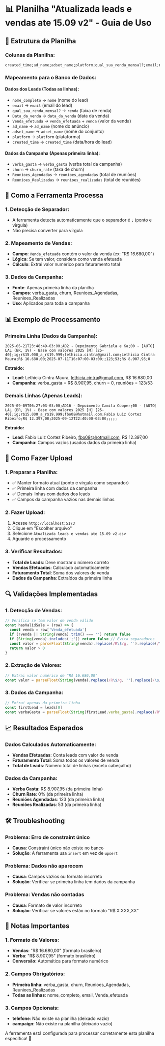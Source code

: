 # 📊 Planilha "Atualizada leads e vendas ate 15.09 v2" - Guia de Uso

## 🎯 Estrutura da Planilha

### **Colunas da Planilha:**
```csv
created_time;ad_name;adset_name;platform;qual_sua_renda_mensal?;email;nome_completo;Venda_efetuada;Data_da_venda;;Reunioes_Agendadas;Reunioes_Realizadas;verba_gasta;churn
```

### **Mapeamento para o Banco de Dados:**

#### **Dados dos Leads (Todas as linhas):**
- `nome_completo` → `nome` (nome do lead)
- `email` → `email` (email do lead)
- `qual_sua_renda_mensal?` → `renda` (faixa de renda)
- `Data_da_venda` → `data_da_venda` (data da venda)
- `Venda_efetuada` → `venda_efetuada` + `venda` (valor da venda)
- `ad_name` → `ad_name` (nome do anúncio)
- `adset_name` → `adset_name` (nome do conjunto)
- `platform` → `platform` (plataforma)
- `created_time` → `created_time` (data/hora do lead)

#### **Dados da Campanha (Apenas primeira linha):**
- `verba_gasta` → `verba_gasta` (verba total da campanha)
- `churn` → `churn_rate` (taxa de churn)
- `Reunioes_Agendadas` → `reunioes_agendadas` (total de reuniões)
- `Reunioes_Realizadas` → `reunioes_realizadas` (total de reuniões)

## 🔧 Como a Ferramenta Processa

### **1. Detecção de Separador:**
- A ferramenta detecta automaticamente que o separador é `;` (ponto e vírgula)
- Não precisa converter para vírgula

### **2. Mapeamento de Vendas:**
- **Campo**: `Venda_efetuada` contém o valor da venda (ex: "R$ 16.680,00")
- **Lógica**: Se tem valor, considera como venda efetuada
- **Cálculo**: Extrai valor numérico para faturamento total

### **3. Dados da Campanha:**
- **Fonte**: Apenas primeira linha da planilha
- **Campos**: verba_gasta, churn, Reunioes_Agendadas, Reunioes_Realizadas
- **Uso**: Aplicados para toda a campanha

## 📊 Exemplo de Processamento

### **Primeira Linha (Dados da Campanha):**
```csv
2025-06-21T23:48:49-03:00;AD2 - Depoimento Gabriela e Ka;00 - [AUTO] LAL (BR, 1%) - Base com valores 2025 [M] [25-40];ig;r$15.000_a_r$19.999;lethicia.cintra@gmail.com;Lethicia Cintra Maura;R$ 16.680,00;2025-07-11T16:07:00-03:00;;123;53;R$ 8.907,95;0
```

**Extraído:**
- **Lead**: Lethicia Cintra Maura, lethicia.cintra@gmail.com, R$ 16.680,00
- **Campanha**: verba_gasta = R$ 8.907,95, churn = 0, reuniões = 123/53

### **Demais Linhas (Apenas Leads):**
```csv
2025-09-09T06:27:03-03:00;AD16 - Depoimento Camila Cooper;00 - [AUTO] LAL (BR, 1%) - Base com valores 2025 [H] [25-40];ig;r$15.000_a_r$19.999;fbo08@hotmail.com;Fabio Luiz Cortez Ribeiro;R$ 12.397,00;2025-09-12T22:40:00-03:00;;;;;
```

**Extraído:**
- **Lead**: Fabio Luiz Cortez Ribeiro, fbo08@hotmail.com, R$ 12.397,00
- **Campanha**: Campos vazios (usados dados da primeira linha)

## 🚀 Como Fazer Upload

### **1. Preparar a Planilha:**
- ✅ Manter formato atual (ponto e vírgula como separador)
- ✅ Primeira linha com dados da campanha
- ✅ Demais linhas com dados dos leads
- ✅ Campos da campanha vazios nas demais linhas

### **2. Fazer Upload:**
1. Acesse `http://localhost:5173`
2. Clique em "Escolher arquivo"
3. Selecione `Atualizada leads e vendas ate 15.09 v2.csv`
4. Aguarde o processamento

### **3. Verificar Resultados:**
- **Total de Leads**: Deve mostrar o número correto
- **Vendas Efetuadas**: Calculado automaticamente
- **Faturamento Total**: Soma dos valores de venda
- **Dados da Campanha**: Extraídos da primeira linha

## 🔍 Validações Implementadas

### **1. Detecção de Vendas:**
```javascript
// Verifica se tem valor de venda válido
const hasValidSale = (row) => {
  const venda = row['Venda_efetuada']
  if (!venda || String(venda).trim() === '') return false
  if (String(venda).includes(';')) return false // Evita separadores
  const valor = parseFloat(String(venda).replace(/R\$/g, '').replace(/\s/g, '').replace(/\./g, '').replace(/,/g, '.')) || 0
  return valor > 0
}
```

### **2. Extração de Valores:**
```javascript
// Extrai valor numérico de "R$ 16.680,00"
const valor = parseFloat(String(venda).replace(/R\$/g, '').replace(/\s/g, '').replace(/\./g, '').replace(/,/g, '.')) || 0
```

### **3. Dados da Campanha:**
```javascript
// Extrai apenas da primeira linha
const firstLead = leads[0]
const verbaGasta = parseFloat(String(firstLead.verba_gasta).replace(/R\$/g, '').replace(/\s/g, '').replace(/\./g, '').replace(/,/g, '.')) || 0
```

## 📈 Resultados Esperados

### **Dados Calculados Automaticamente:**
- **Vendas Efetuadas**: Conta leads com valor de venda
- **Faturamento Total**: Soma todos os valores de venda
- **Total de Leads**: Número total de linhas (exceto cabeçalho)

### **Dados da Campanha:**
- **Verba Gasta**: R$ 8.907,95 (da primeira linha)
- **Churn Rate**: 0% (da primeira linha)
- **Reuniões Agendadas**: 123 (da primeira linha)
- **Reuniões Realizadas**: 53 (da primeira linha)

## 🛠️ Troubleshooting

### **Problema: Erro de constraint único**
- **Causa**: Constraint único não existe no banco
- **Solução**: A ferramenta usa `insert` em vez de `upsert`

### **Problema: Dados não aparecem**
- **Causa**: Campos vazios ou formato incorreto
- **Solução**: Verificar se primeira linha tem dados da campanha

### **Problema: Vendas não contadas**
- **Causa**: Formato de valor incorreto
- **Solução**: Verificar se valores estão no formato "R$ X.XXX,XX"

## 📝 Notas Importantes

### **1. Formato de Valores:**
- **Vendas**: "R$ 16.680,00" (formato brasileiro)
- **Verba**: "R$ 8.907,95" (formato brasileiro)
- **Conversão**: Automática para formato numérico

### **2. Campos Obrigatórios:**
- **Primeira linha**: verba_gasta, churn, Reunioes_Agendadas, Reunioes_Realizadas
- **Todas as linhas**: nome_completo, email, Venda_efetuada

### **3. Campos Opcionais:**
- **telefone**: Não existe na planilha (deixado vazio)
- **campaign**: Não existe na planilha (deixado vazio)

A ferramenta está configurada para processar corretamente esta planilha específica! 🎉

